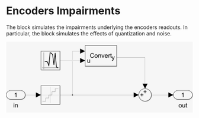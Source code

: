 Encoders Impairments
====================

The block simulates the impairments underlying the encoders readouts.
In particular, the block simulates the effects of quantization and noise.

![screenshot](./assets/screenshot.png)
